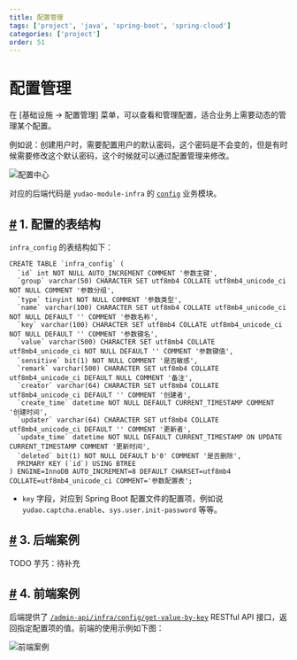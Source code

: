 ```yaml
---
title: 配置管理
tags: ['project', 'java', 'spring-boot', 'spring-cloud']
categories: ['project']
order: 51
---
```

# 配置管理

在 [基础设施 -> 配置管理] 菜单，可以查看和管理配置，适合业务上需要动态的管理某个配置。

 例如说：创建用户时，需要配置用户的默认密码，这个密码是不会变的，但是有时候需要修改这个默认密码，这个时候就可以通过配置管理来修改。

 ![配置中心](https://doc.iocoder.cn/img/%E9%85%8D%E7%BD%AE%E4%B8%AD%E5%BF%83/01.png)

 对应的后端代码是 `yudao-module-infra` 的 [`config`](https://github.com/YunaiV/ruoyi-vue-pro/blob/master/yudao-module-infra/yudao-module-infra-biz/src/main/java/cn/iocoder/yudao/module/infra/service/config/) 业务模块。

 ## [#](#_1-配置的表结构) 1. 配置的表结构

 `infra_config` 的表结构如下：


```
CREATE TABLE `infra_config` (
  `id` int NOT NULL AUTO_INCREMENT COMMENT '参数主键',
  `group` varchar(50) CHARACTER SET utf8mb4 COLLATE utf8mb4_unicode_ci NOT NULL COMMENT '参数分组',
  `type` tinyint NOT NULL COMMENT '参数类型',
  `name` varchar(100) CHARACTER SET utf8mb4 COLLATE utf8mb4_unicode_ci NOT NULL DEFAULT '' COMMENT '参数名称',
  `key` varchar(100) CHARACTER SET utf8mb4 COLLATE utf8mb4_unicode_ci NOT NULL DEFAULT '' COMMENT '参数键名',
  `value` varchar(500) CHARACTER SET utf8mb4 COLLATE utf8mb4_unicode_ci NOT NULL DEFAULT '' COMMENT '参数键值',
  `sensitive` bit(1) NOT NULL COMMENT '是否敏感',
  `remark` varchar(500) CHARACTER SET utf8mb4 COLLATE utf8mb4_unicode_ci DEFAULT NULL COMMENT '备注',
  `creator` varchar(64) CHARACTER SET utf8mb4 COLLATE utf8mb4_unicode_ci DEFAULT '' COMMENT '创建者',
  `create_time` datetime NOT NULL DEFAULT CURRENT_TIMESTAMP COMMENT '创建时间',
  `updater` varchar(64) CHARACTER SET utf8mb4 COLLATE utf8mb4_unicode_ci DEFAULT '' COMMENT '更新者',
  `update_time` datetime NOT NULL DEFAULT CURRENT_TIMESTAMP ON UPDATE CURRENT_TIMESTAMP COMMENT '更新时间',
  `deleted` bit(1) NOT NULL DEFAULT b'0' COMMENT '是否删除',
  PRIMARY KEY (`id`) USING BTREE
) ENGINE=InnoDB AUTO_INCREMENT=8 DEFAULT CHARSET=utf8mb4 COLLATE=utf8mb4_unicode_ci COMMENT='参数配置表';

```
* `key` 字段，对应到 Spring Boot 配置文件的配置项，例如说 `yudao.captcha.enable`、`sys.user.init-password` 等等。

 ## [#](#_3-后端案例) 3. 后端案例

 TODO 芋艿：待补充

 ## [#](#_4-前端案例) 4. 前端案例

 后端提供了 [`/admin-api/infra/config/get-value-by-key`](https://github.com/YunaiV/ruoyi-vue-pro/blob/master/yudao-module-infra/yudao-module-infra-biz/src/main/java/cn/iocoder/yudao/module/infra/controller/admin/config/ConfigController.java#L70-L82) RESTful API 接口，返回指定配置项的值。前端的使用示例如下图：

 ![前端案例](https://doc.iocoder.cn/img/%E9%85%8D%E7%BD%AE%E4%B8%AD%E5%BF%83/07-vue2.png)
